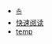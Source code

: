 - [:boat:](entertainment/book/README.md)
- [快速阅读](entertainment/book/quick-reading.md)
- [temp](entertainment/book/temp1.md)
